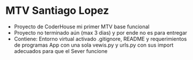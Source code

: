 # MTV Santiago Lopez

- Proyecto de CoderHouse mi primer MTV base funcional
- Proyecto no terminado aún (max 3 dias) y por ende no es para entregar
- Contiene:
Entorno virtual activado
.gitignore, README y requerimientos de programas
App con una sola vewis.py y urls.py <home> con sus import adecuados para que el Sever funcione
